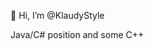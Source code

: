 👋 Hi, I’m @KlaudyStyle

Java/C# position and some C++
<!---
KlaudyStyle/KlaudyStyle is a ✨ special ✨ repository because its `README.md` (this file) appears on your GitHub profile.
You can click the Preview link to take a look at your changes.
--->
